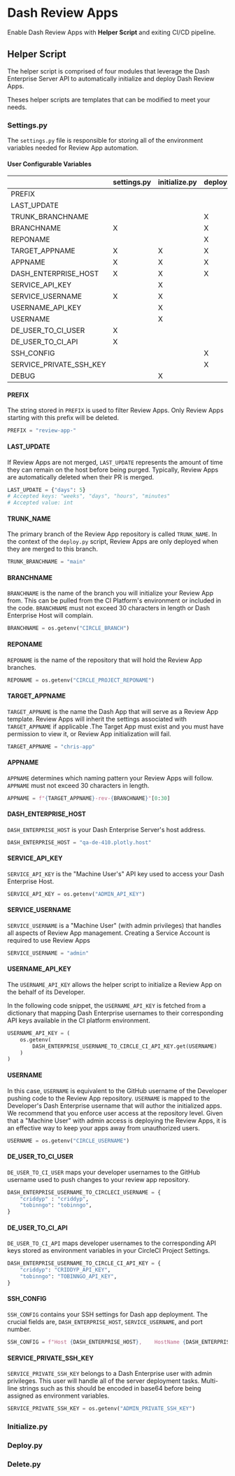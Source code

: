 # Dash Review Apps 
Enable Dash Review Apps with **Helper Script** and exiting CI/CD pipeline.

## Helper Script

The helper script is comprised of four modules that leverage the Dash Enterprise
Server API to automatically initialize and deploy Dash Review Apps. 

Theses helper scripts are templates that can be modified to meet your needs.

### Settings.py

The `settings.py` file is responsible for storing all of the environment 
variables needed for Review App automation.

#### User Configurable Variables


|                         | settings.py | initialize.py | deploy.py | delete.py |
| ----------------------- | ----------- | ------------- | --------- | --------- |
| PREFIX                  |             |               |           | X         |
| LAST_UPDATE             |             |               |           | X         |
| TRUNK_BRANCHNAME        |             |               | X         |           |
| BRANCHNAME              | X           |               | X         |           |
| REPONAME                |             |               | X         |           |
| TARGET_APPNAME          | X           | X             | X         |           |
| APPNAME                 | X           | X             | X         |           |
| DASH_ENTERPRISE_HOST    | X           | X             | X         | X         |
| SERVICE_API_KEY         |             | X             |           | X         |
| SERVICE_USERNAME        | X           | X             |           | X         |
| USERNAME_API_KEY        |             | X             |           |           |
| USERNAME                |             | X             |           |           |
| DE_USER_TO_CI_USER      | X           |               |           |           |
| DE_USER_TO_CI_API       | X           |               |           |           |
| SSH_CONFIG              |             |               | X         | X         |
| SERVICE_PRIVATE_SSH_KEY |             |               | X         |           |
| DEBUG                   |             | X             |           | X         |



#### PREFIX

The string stored in `PREFIX`  is used to filter Review Apps. Only Review Apps 
starting with this prefix will be deleted.

```python
PREFIX = "review-app-"
```

#### LAST_UPDATE

If Review Apps are not merged,  `LAST_UPDATE`  represents the amount of time 
they can remain on the host before being purged. Typically, Review Apps are 
automatically deleted when their PR is merged.

```python
LAST_UPDATE = {"days": 5} 
# Accepted keys: "weeks", "days", "hours", "minutes"
# Accepted value: int
```

#### TRUNK_NAME

The primary branch of the Review App repository is called `TRUNK_NAME`. In the 
context of the `deploy.py` script, Review Apps are only deployed when they are 
merged to this branch.

```python
TRUNK_BRANCHNAME = "main" 
```

#### BRANCHNAME

`BRANCHNAME` is the name of the branch you will initialize your Review App from. 
This can be pulled from the CI Platform's environment or included in the code. 
`BRANCHNAME` must not exceed 30 characters in length or Dash Enterprise Host 
will complain.

```python
BRANCHNAME = os.getenv("CIRCLE_BRANCH")
```
#### REPONAME

`REPONAME` is the name of the repository that will hold the Review App 
branches.

```python
REPONAME = os.getenv("CIRCLE_PROJECT_REPONAME")
```
#### TARGET_APPNAME

`TARGET_APPNAME` is the name the Dash App that will serve as a Review App
template. Review Apps will inherit the settings associated with `TARGET_APPNAME` 
if applicable .The Target App must exist and you must have permission to view 
it, or Review App initialization will fail.

```python
TARGET_APPNAME = "chris-app"
```
#### APPNAME

`APPNAME` determines which naming pattern your Review Apps will follow. 
`APPNAME` must not exceed 30 characters in length.

```python
APPNAME = f"{TARGET_APPNAME}-rev-{BRANCHNAME}"[0:30]
```
#### DASH_ENTERPRISE_HOST

`DASH_ENTERPRISE_HOST` is your Dash Enterprise Server's host address.

```python
DASH_ENTERPRISE_HOST = "qa-de-410.plotly.host" 
```
#### SERVICE_API_KEY

`SERVICE_API_KEY` is the "Machine User's" API key used to access your Dash
Enterprise Host.

```python
SERVICE_API_KEY = os.getenv("ADMIN_API_KEY")
```
#### SERVICE_USERNAME

`SERVICE_USERNAME` is a "Machine User"  (with admin privileges) that handles 
all aspects of Review App management. Creating a Service Account is required 
to use Review Apps

```python
SERVICE_USERNAME = "admin"
```
#### USERNAME_API_KEY

The `USERNAME_API_KEY` allows the helper script to initialize a Review App on 
the behalf of its Developer. 

In the following code snippet, the `USERNAME_API_KEY` is fetched from a 
dictionary that mapping Dash Enterprise usernames to their corresponding API 
keys available in the CI platform environment. 

```python
USERNAME_API_KEY = (
    os.getenv(
        DASH_ENTERPRISE_USERNAME_TO_CIRCLE_CI_API_KEY.get(USERNAME)
    )
)
```
#### USERNAME

In this case,  `USERNAME` is equivalent to the GitHub username of the Developer 
pushing code to the Review App repository. `USERNAME` is mapped to the 
Developer's Dash Enterprise username that will author the 
initialized apps.  We recommend that you enforce user access at the repository 
level. Given that a "Machine User" with admin access  is deploying the Review 
Apps, it is an effective way to keep your apps away from unauthorized users. 

```python
USERNAME = os.getenv("CIRCLE_USERNAME")
```
#### DE_USER_TO_CI_USER

`DE_USER_TO_CI_USER` maps your developer
usernames to the GitHub username used to push changes to your review app
repository.

```python
DASH_ENTERPRISE_USERNAME_TO_CIRCLECI_USERNAME = {
    "criddyp" : "criddyp",
    "tobinngo": "tobinngo",
}
```
#### DE_USER_TO_CI_API

`DE_USER_TO_CI_API` maps developer usernames to the corresponding API keys 
stored as environment variables in your CircleCI Project Settings.

```python
DASH_ENTERPRISE_USERNAME_TO_CIRCLE_CI_API_KEY = {
    "criddyp": "CRIDDYP_API_KEY",
    "tobinngo": "TOBINNGO_API_KEY",
}
```
#### SSH_CONFIG

`SSH_CONFIG` contains your SSH settings for Dash app deployment. The crucial 
fields are, `DASH_ENTERPRISE_HOST`, `SERVICE_USERNAME`, and port number.

```python
SSH_CONFIG = f"Host {DASH_ENTERPRISE_HOST},    HostName {DASH_ENTERPRISE_HOST}, User {SERVICE_USERNAME},    Port 3022,    IdentityFile ~/.ssh/id_rsa,    StrictHostKeyChecking no,    UserKnownHostsFile /dev/null"
```
#### SERVICE_PRIVATE_SSH_KEY

`SERVICE_PRIVATE_SSH_KEY` belongs to a Dash Enterprise user with admin 
privileges. This user will handle all of the server deployment tasks. Multi-line 
strings such as this should be encoded in base64 before being assigned as 
environment variables.

```python
SERVICE_PRIVATE_SSH_KEY = os.getenv("ADMIN_PRIVATE_SSH_KEY")
```

### Initialize.py

### Deploy.py

### Delete.py